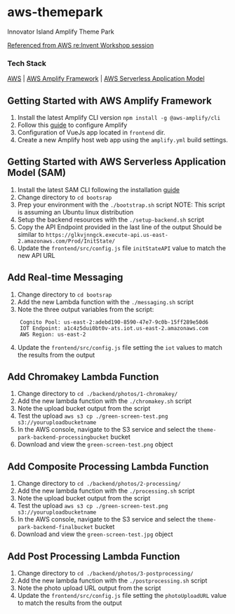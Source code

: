# aws-themepark
Innovator Island Amplify Theme Park

[Referenced from AWS re:Invent Workshop session](https://www.eventbox.dev/published/lesson/innovator-island/)

### Tech Stack
[AWS](https://console.aws.amazon.com) | [AWS Amplify Framework](https://docs.amplify.aws/cli/start/install) | [AWS Serverless Application Model](https://aws.amazon.com/serverless/sam/)

## Getting Started with AWS Amplify Framework

1. Install the latest Amplify CLI version
    `npm install -g @aws-amplify/cli`
2. Follow this [guide](https://docs.amplify.aws/cli/start/install#configure-the-amplify-cli) to configure Amplify
3. Configuration of VueJs app located in `frontend` dir. 
4. Create a new Amplify host web app using the `amplify.yml` build settings.

## Getting Started with AWS Serverless Application Model (SAM)

1. Install the latest SAM CLI following the installation [guide](https://aws.amazon.com/serverless/sam/)
2. Change directory to `cd bootsrap`
3. Prep your environment with the `./bootstrap.sh` script
    NOTE: This script is assuming an Ubuntu linux distribution
4. Setup the backend resources with the `./setup-backend.sh` script
5. Copy the API Endpoint provided in the last line of the output
  Should be similar to `https://glkvjnngck.execute-api.us-east-2.amazonaws.com/Prod/InitState/`
6. Update the `frontend/src/config.js` file `initStateAPI` value to match the new API URL

## Add Real-time Messaging
1. Change directory to `cd bootsrap`
2. Add the new Lambda function with the `./messaging.sh` script
3. Note the three output variables from the script:
```
    Cognito Pool: us-east-2:adebd190-8590-47e7-9c0b-15ff289e50d6
    IOT Endpoint: a1c4z5dui0bt0v-ats.iot.us-east-2.amazonaws.com
    AWS Region: us-east-2
```
4. Update the `frontend/src/config.js` file setting the `iot` values to match the results from the output

## Add Chromakey Lambda Function
1. Change directory to `cd ./backend/photos/1-chromakey/`
2. Add the new lambda function with the `./chromakey.sh` script
3. Note the upload bucket output from the script
4. Test the upload `aws s3 cp ./green-screen-test.png s3://youruploadbucketname`
5. In the AWS console, navigate to the S3 service and select the `theme-park-backend-processingbucket` bucket
6. Download and view the `green-screen-test.png` object

## Add Composite Processing Lambda Function
1. Change directory to `cd ./backend/photos/2-processing/`
2. Add the new lambda function with the `./processing.sh` script
3. Note the upload bucket output from the script
4. Test the upload `aws s3 cp ./green-screen-test.png s3://youruploadbucketname`
5. In the AWS console, navigate to the S3 service and select the `theme-park-backend-finalbucket` bucket
6. Download and view the `green-screen-test.jpg` object

## Add Post Processing Lambda Function
1. Change directory to `cd ./backend/photos/3-postprocessing/`
2. Add the new lambda function with the `./postprocessing.sh` script
3. Note the photo upload URL output from the script
4. Update the `frontend/src/config.js` file setting the `photoUploadURL` value to match the results from the output